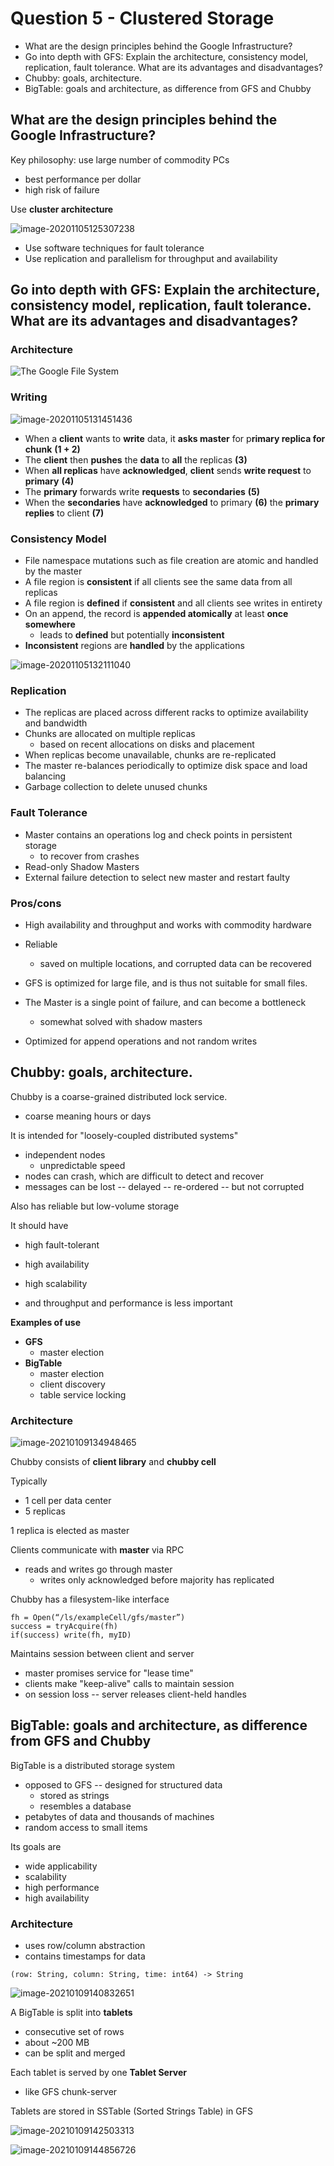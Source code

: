 # Question 5 - Clustered Storage

* What are the design principles behind the Google Infrastructure?
* Go into depth with GFS: Explain the architecture, consistency model, replication, fault tolerance. What are its advantages and disadvantages?
* Chubby: goals, architecture.
* BigTable: goals and architecture, as difference from GFS and Chubby



## What are the design principles behind the Google Infrastructure?

Key philosophy: use large number of commodity PCs

* best performance per dollar
* high risk of failure



Use **cluster architecture**

![image-20201105125307238](../images/09-cluster-storage/image-20201105125307238.png)

* Use software techniques for fault tolerance
* Use replication and parallelism for throughput and availability



## Go into depth with GFS: Explain the architecture, consistency model, replication, fault tolerance. What are its advantages and disadvantages?

### Architecture

![The Google File System](images/5-clustered-storage/gfs-architecture.png)

### Writing

![image-20201105131451436](../images/09-cluster-storage/image-20201105131451436.png)

* When a **client** wants to **write** data, it **asks master** for p**rimary replica for chunk** **(1 + 2)**
* The **client** then **pushes** the **data** to **all** the replicas **(3)**
* When **all replicas** have **acknowledged**, **client** sends **write request** to **primary** **(4)**
* The **primary** forwards write **requests** to **secondaries** **(5)**
* When the **secondaries** have **acknowledged** to primary **(6)** the **primary** **replies** to client **(7)**



### Consistency Model

* File namespace mutations such as file creation are atomic and handled by the master
* A file region is **consistent** if all clients see the same data from all replicas
* A file region is **defined** if **consistent** and all clients see writes in entirety 
* On an append, the record is **appended atomically** at least **once somewhere**
    * leads to **defined** but potentially **inconsistent**
* **Inconsistent** regions are **handled** by the applications

![image-20201105132111040](../images/09-cluster-storage/image-20201105132111040.png)

### Replication

* The replicas are placed across different racks to optimize availability and bandwidth
* Chunks are allocated on multiple replicas
    * based on recent allocations on disks and placement
* When replicas become unavailable, chunks are re-replicated
* The master re-balances periodically to optimize disk space and load balancing
* Garbage collection to delete unused chunks



### Fault Tolerance

* Master contains an operations log and check points in persistent storage
    * to recover from crashes
* Read-only Shadow Masters
* External failure detection to select new master and restart faulty



### Pros/cons

* High availability and throughput and works with commodity hardware
* Reliable
    * saved on multiple locations, and corrupted data can be recovered

* GFS is optimized for large file, and is thus not suitable for small files.

* The Master is a single point of failure, and can become a bottleneck
    * somewhat solved with shadow masters
* Optimized for append operations and not random writes



## Chubby: goals, architecture.

Chubby is a coarse-grained distributed lock service.

* coarse meaning hours or days

It is intended for "loosely-coupled distributed systems"

* independent nodes
    * unpredictable speed
* nodes can crash, which are difficult to detect and recover
* messages can be lost -- delayed -- re-ordered -- but not corrupted

Also has reliable but low-volume storage

It should have

* high fault-tolerant
* high availability
* high scalability

* and throughput and performance is less important

**Examples of use**

* **GFS**
    * master election 
* **BigTable**
    * master election
    * client discovery
    * table service locking



### Architecture

![image-20210109134948465](images/5-clustered-storage/image-20210109134948465.png)

Chubby consists of **client library** and **chubby cell**

Typically 

* 1 cell per data center
* 5 replicas

1 replica is elected as master

Clients communicate with **master** via RPC

* reads and writes go through master
    * writes only acknowledged before majority has replicated

Chubby has a filesystem-like interface

```pseudocode
fh = Open(“/ls/exampleCell/gfs/master”)
success = tryAcquire(fh)
if(success) write(fh, myID)
```



Maintains session between client and server

* master promises service for "lease time"
* clients make "keep-alive" calls to maintain session
* on session loss -- server releases client-held handles





## BigTable: goals and architecture, as difference from GFS and Chubby

BigTable is a distributed storage system

* opposed to GFS -- designed for structured data
    * stored as strings
    * resembles a database
* petabytes of data and thousands of machines
* random access to small items

Its goals are

* wide applicability
* scalability
* high performance
* high availability



### Architecture

* uses row/column abstraction
* contains timestamps for data

```pseudocode
(row: String, column: String, time: int64) -> String
```

![image-20210109140832651](images/5-clustered-storage/image-20210109140832651.png)

A BigTable is split into **tablets**

* consecutive set of rows
* about ~200 MB
* can be split and merged

Each tablet is served by one **Tablet Server**

* like GFS chunk-server

Tablets are stored in SSTable (Sorted Strings Table) in GFS

![image-20210109142503313](images/5-clustered-storage/image-20210109142503313.png)





![image-20210109144856726](images/5-clustered-storage/image-20210109144856726.png)

